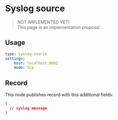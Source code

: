 # Syslog source

> NOT IMPLEMENTED YET!  
> This page is an implementation proposal.


## Usage

```yaml
type: syslog-source
settings:
    host: localhost:9092
    mode: tcp
```

## Record

This node publishes record with this additional fields:

```json
{
  // syslog message
}
```